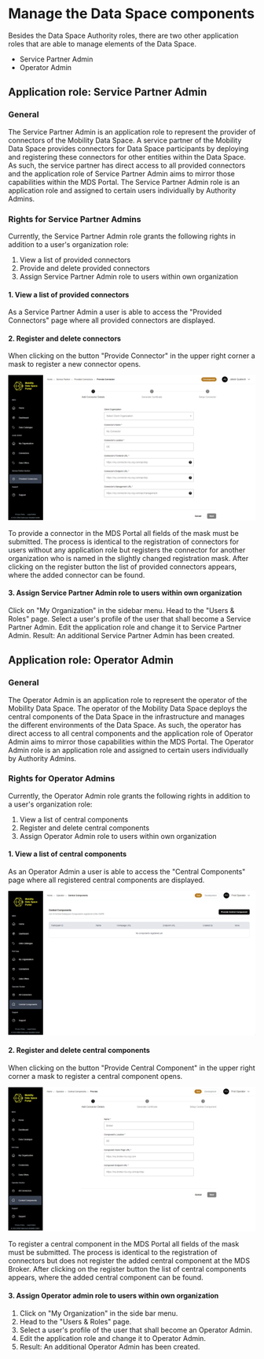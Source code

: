 # Manage the Data Space components

Besides the Data Space Authority roles, there are two other application roles that are able to manage elements of the Data Space.

  - Service Partner Admin
  - Operator Admin

## Application role: Service Partner Admin

### General

The Service Partner Admin is an application role to represent the provider of connectors of the Mobility Data Space. A service partner of the Mobility Data Space provides connectors for Data Space participants by deploying and registering these connectors for other entities within the Data Space.
As such, the service partner has direct access to all provided connectors and the application role of Service Partner Admin aims to mirror those capabilities within the MDS Portal.
The Service Partner Admin role is an application role and assigned to certain users individually by Authority Admins.

### Rights for Service Partner Admins

Currently, the Service Partner Admin role grants the following rights in addition to a user's organization role:

1. View a list of provided connectors
2. Provide and delete provided connectors
3. Assign Service Partner Admin role to users within own organization

#### 1. View a list of provided connectors

As a Service Partner Admin a user is able to access the "Provided Connectors" page where all provided connectors are displayed.

#### 2. Register and delete connectors

When clicking on the button "Provide Connector" in the upper right corner a mask to register a new connector opens.

![connector-registration-mask](images/connector-registration-mask.png)

To provide a connector in the MDS Portal all fields of the mask must be submitted. The process is identical to the registration of connectors for users without any application role but registers the connector for another organization who is named in the slightly changed registration mask.
After clicking on the register button the list of provided connectors appears, where the added connector can be found.

#### 3. Assign Service Partner Admin role to users within own organization

Click on "My Organization" in the sidebar menu.
Head to the "Users & Roles" page.
Select a user's profile of the user that shall become a Service Partner Admin.
Edit the application role and change it to Service Partner Admin.
Result: An additional Service Partner Admin has been created.

## Application role: Operator Admin

### General

The Operator Admin is an application role to represent the operator of the Mobility Data Space. The operator of the Mobility Data Space deploys the central components of the Data Space in the infrastructure and manages the different environments of the Data Space. As such, the operator has direct access to all central components and the application role of Operator Admin aims to mirror those capabilities within the MDS Portal.
The Operator Admin role is an application role and assigned to certain users individually by Authority Admins.

### Rights for Operator Admins

Currently, the Operator Admin role grants the following rights in addition to a user's organization role:

1. View a list of central components
2. Register and delete central components
3. Assign Operator Admin role to users within own organization

#### 1. View a list of central components

As an Operator Admin a user is able to access the "Central Components" page where all registered central components are displayed.

![central-components](images/central-components-page.png)

#### 2. Register and delete central components

When clicking on the button "Provide Central Component" in the upper right corner a mask to register a central component opens.

![provide-central-component](images/provide-central-component-mask.png)

To register a central component in the MDS Portal all fields of the mask must be submitted. The process is identical to the registration of connectors but does not register the added central component at the MDS Broker.
After clicking on the register button the list of central components appears, where the added central component can be found.

#### 3. Assign Operator admin role to users within own organization

1. Click on "My Organization" in the side bar menu.
2. Head to the "Users & Roles" page.
3. Select a user's profile of the user that shall become an Operator Admin.
4. Edit the application role and change it to Operator Admin.
5. Result: An additional Operator Admin has been created.
